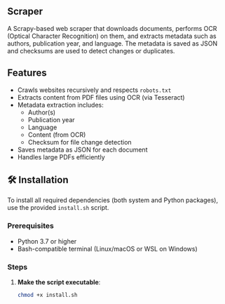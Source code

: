 ## Scraper

A Scrapy-based web scraper that downloads documents, performs OCR (Optical Character Recognition) on them, and extracts metadata such as authors, publication year, and language. The metadata is saved as JSON and checksums are used to detect changes or duplicates.

## Features

- Crawls websites recursively and respects `robots.txt`
- Extracts content from PDF files using OCR (via Tesseract)
- Metadata extraction includes:
  - Author(s)
  - Publication year
  - Language
  - Content (from OCR)
  - Checksum for file change detection
- Saves metadata as JSON for each document
- Handles large PDFs efficiently

## 🛠 Installation

To install all required dependencies (both system and Python packages), use the provided `install.sh` script.

### Prerequisites

- Python 3.7 or higher
- Bash-compatible terminal (Linux/macOS or WSL on Windows)

### Steps

1. **Make the script executable**:

   ```bash
   chmod +x install.sh
